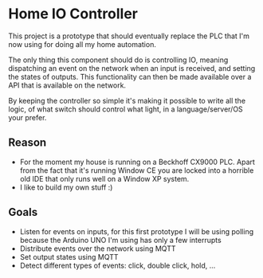 # Home IO Controller

This project is a prototype that should eventually replace the PLC that I'm now using for doing all my home automation.

The only thing this component should do is controlling IO, meaning dispatching an event on the network when an input is received, and setting the states of outputs.
This functionality can then be made available over a API that is available on the network.

By keeping the controller so simple it's making it possible to write all the logic, of what switch should control what light, in a language/server/OS your prefer.

## Reason

* For the moment my house is running on a Beckhoff CX9000 PLC. Apart from the fact that it's running Window CE you are locked into a horrible old IDE that only runs well on
a Window XP system.
* I like to build my own stuff :)

## Goals

* Listen for events on inputs, for this first prototype I will be using polling because the Arduino UNO I'm using has only a few interrupts
* Distribute events over the network using MQTT
* Set output states using MQTT
* Detect different types of events: click, double click, hold, ...

